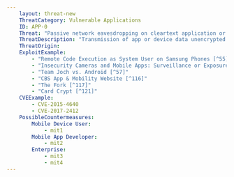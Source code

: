 ```yaml
---
    layout: threat-new
    ThreatCategory: Vulnerable Applications
    ID: APP-0
    Threat: "Passive network eavesdropping on cleartext application or device traffic"
    ThreatDescription: "Transmission of app or device data unencrypted allows any attacker with access to the physical media channel (e.g. proximity to wireless radios) to intercept that data. Even if the data is not directly sensitive, it may in combination with other data, allow an attacker in infer sensitive information or conduct other attacks against the user or device (e.g. geo-physical tracking, social engineering, phishing, watering-hole attacks)."
    ThreatOrigin:
    ExploitExample:
        - "Remote Code Execution as System User on Samsung Phones [^55]"
        - "Insecurity Cameras and Mobile Apps: Surveillance or Exposure? [^56]"
        - "Team Joch vs. Android [^57]"
        - "CBS App & Mobility Website [^116]"
        - "The Fork [^117]"
        - "Card Crypt [^121]"
    CVEExample:
        - CVE-2015-4640
        - CVE-2017-2412
    PossibleCountermeasures:
        Mobile Device User:
            - mit1
        Mobile App Developer:
            - mit2
        Enterprise:
            - mit3
            - mit4
---
```

